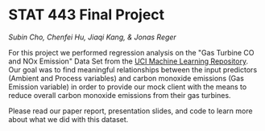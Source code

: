 # STAT 443 Final Project
_Subin Cho, Chenfei Hu, Jiaqi Kang, & Jonas Reger_

For this project we performed regression analysis on the "Gas Turbine CO and NOx Emission" Data Set from the [UCI Machine Learning Repository](https://archive.ics.uci.edu/ml/datasets/Gas+Turbine+CO+and+NOx+Emission+Data+Set#). Our goal was to find meaningful relationships between the input predictors (Ambient and Process variables) and carbon monoxide emissions (Gas Emission variable) in order to provide our mock client with the means to reduce overall carbon monoxide emissions from their gas turbines.

Please read our paper report, presentation slides, and code to learn more about what we did with this dataset.
